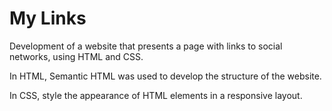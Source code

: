 # My Links

Development of a website that presents a page with links to social networks, using HTML and CSS.

In HTML, Semantic HTML was used to develop the structure of the website.

In CSS, style the appearance of HTML elements in a responsive layout.
